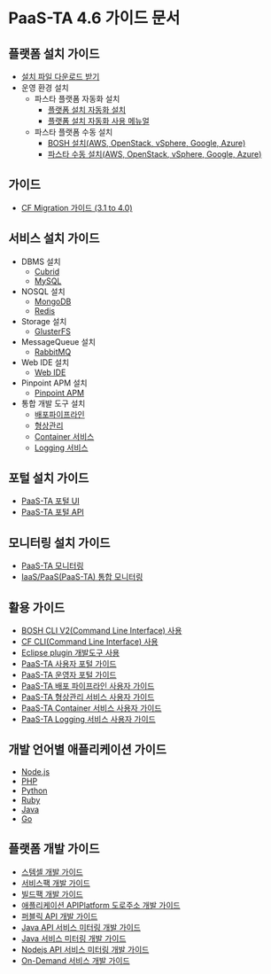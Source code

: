 # PaaS-TA 4.6 가이드 문서

## 플랫폼 설치 가이드
- [설치 파일 다운로드 받기](https://paas-ta.kr/download/package)
- 운영 환경 설치
  - 파스타 플랫폼 자동화 설치 
    - [플랫폼 설치 자동화  설치](./Use-Guide//platform/PaaS-TA_플랫폼_설치_자동화_설치_가이드_v1.0.md)
    - [플랫폼 설치 자동화 사용 메뉴얼](./Use-Guide/platform/PaaS-TA_플랫폼_설치_자동화_사용_메뉴얼_v1.0.md)
  - 파스타 플랫폼 수동 설치 
    - [BOSH 설치(AWS, OpenStack, vSphere, Google, Azure)](./PaaS_TA_BOSH2_Install_Guide-v4.6.md)
    - [파스타 수동 설치(AWS, OpenStack, vSphere, Google, Azure)](./PaaS_TA_PaaS-TA_Install_Guide-v4.6.md)
  
##  가이드
- [CF Migration 가이드 (3.1 to 4.0)](./PaaS_TA_4.0_migration.md)

## 서비스 설치 가이드
- DBMS 설치
  - [Cubrid](./Service-Guide/DBMS/PaaS-TA%20Cubrid%20서비스팩%20설치%20가이드.md)
  - [MySQL](./Service-Guide/DBMS/PaaS-TA%20MySQL%20서비스팩%20설치%20가이드.md)
- NOSQL 설치
  - [MongoDB](./Service-Guide/NoSQL/PaaS-TA%20Mongodb%20서비스팩%20설치%20가이드.md)
  - [Redis](./Service-Guide/NoSQL/PaaS-TA%20On-Demand%20Redis%20서비스팩%20설치%20가이드.md)
- Storage 설치
  - [GlusterFS](./Service-Guide/Storage/PaaS-TA%20GlusterFS%20서비스팩%20설치%20가이드.md)
- MessageQueue 설치
  - [RabbitMQ](./Service-Guide/MessageQueue/PaaS-TA%20RabbitMQ%20서비스팩%20설치%20가이드.md)
- Web IDE 설치
  - [Web IDE](./Service-Guide/WEBIDE/PaaS-TA%20WEB%20IDE%20설치%20가이드.md)
- Pinpoint APM 설치
  - [Pinpoint APM](./Service-Guide/ETC/PaaS-TA%20Pinpoint%20서비스팩%20설치%20가이드.md)  
- 통합 개발 도구 설치
  - [배포파이프라인](./Service-Guide/Tools/PaaS-TA%20배포%20파이프라인%20서비스팩%20설치%20가이드_v1.0.md)
  - [형상관리](./Service-Guide/Tools/PaaS-TA%20형상관리%20서비스팩%20설치%20가이드_v1.0.md)
  - [Container 서비스](./Service-Guide/Tools/PaaS-TA%20Container%20서비스팩%20설치%20가이드_v2.0.md)
  - [Logging 서비스](./Service-Guide/Tools/PaaS-TA%20Logging%20서비스%20설치%20가이드_v1.0.md)
  
## 포털 설치 가이드
- [PaaS-TA 포털 UI](./Install-Guide/Portal/PaaS-TA_Porta_UI_install.md)
- [PaaS-TA 포털 API](./Install-Guide/Portal/PaaS-TA_Portal_API_install.md)

## 모니터링 설치 가이드
- [PaaS-TA 모니터링](./Install-Guide/monitoring/PaaS_TA_4.0_paas_monitoring.md)
- [IaaS/PaaS(PaaS-TA) 통합 모니터링](./Install-Guide/monitoring/PaaS_TA_4.0_iaas_paas_monitoring.md)

## 활용 가이드
- [BOSH CLI V2(Command Line Interface) 사용](./Use-Guide/Bosh/PaaS-TA_BOSH_CLI_V2_사용자_가이드v1.0.md)
- [CF CLI(Command Line Interface) 사용](../../../Guide-1.0-Spaghetti-/blob/master/Use-Guide/OpenPaas%20CLi%20가이드.md)
- [Eclipse plugin 개발도구 사용](../../../Guide-1.0-Spaghetti-/blob/master/Use-Guide/Open%20PaaS%20개발환경%20사용%20가이드.md)
- [PaaS-TA 사용자 포털 가이드](./Use-Guide/portal/PaaS-TA%20사용자%20포탈%20가이드_v1.1.md)
- [PaaS-TA 운영자 포털 가이드](./Use-Guide/portal/PaaS-TA%20운영자%20포탈%20가이드_v1.1.md)
- [PaaS-TA 배포 파이프라인 사용자 가이드](./Use-Guide/Tools/PaaS-TA%20배포%20파이프라인%20사용자%20가이드_v1.0.md)
- [PaaS-TA 형상관리 서비스 사용자 가이드](./Use-Guide/Tools/PaaS-TA%20형상관리%20서비스%20사용자%20가이드_v1.0.md)
- [PaaS-TA Container 서비스 사용자 가이드](./Use-Guide/Tools/PaaS-TA%20Container%20서비스%20사용자%20가이드_v1.0.md)
- [PaaS-TA Logging 서비스 사용자 가이드](./Use-Guide/Tools/PaaS-TA%20Logging%20서비스%20사용자%20가이드_v1.0.md)
## 개발 언어별 애플리케이션 가이드
- [Node.js](../../../Guide-1.0-Spaghetti-/blob/master/Sample-App-Guide/OpenPaaS_PaaSTA_Application_Nodejs_develope_guide.md)
- [PHP](../../../Guide-1.0-Spaghetti-/blob/master/Sample-App-Guide/OpenPaaS_PaaSTA_Application_PHP_develope_guide.md)
- [Python](../../../Guide-1.0-Spaghetti-/blob/master/Sample-App-Guide/OpenPaaS_PaaSTA_Application_Python_develope_guide.md)
- [Ruby](../../../Guide-1.0-Spaghetti-/blob/master/Sample-App-Guide/OpenPaaS_PaaSTA_Application_Ruby_develope_guide.md)
- [Java](../../../Guide-1.0-Spaghetti-/blob/master/Sample-App-Guide/OpenPaaS_PaaSTA_Application_Java_develope_guide.md)
- [Go](../../../Guide-1.0-Spaghetti-/blob/master/Sample-App-Guide/OpenPaaS_PaaSTA_Application_Go_develope_guide.md)

## 플랫폼 개발 가이드
- [스템셀 개발 가이드](../../../Guide-1.0-Spaghetti-/blob/master/Development-Guide/OpenPaaS_PaaSTA_Build_Stemcell_guide.md)
- [서비스팩 개발 가이드](../../../Guide-1.0-Spaghetti-/blob/master/Development-Guide/ServicePack_develope_guide.md)
- [빌드팩 개발 가이드](../../../Guide-1.0-Spaghetti-/blob/master/Development-Guide/Buildpack_develope_guide.md)
- [애플리케이션 APIPlatform 도로주소 개발 가이드](../../../Guide-1.0-Spaghetti-/blob/master/Development-Guide/Application_APIPlatform_dorojuso_devlope_guide.md)
- [퍼블릭 API 개발 가이드](../../../Guide-1.0-Spaghetti-/blob/master/Development-Guide/PublicAPI_devlope_guide.md)
- [Java API 서비스 미터링 개발 가이드](../../../Guide-2.0-Linguine-/blob/master/Development-Guide/PaaS-TA_Java_API_서비스_미터링_개발_가이드.md)
- [Java 서비스 미터링 개발 가이드](../../../Guide-2.0-Linguine-/blob/master/Development-Guide/PaaS-TA_Java_서비스_미터링_개발_가이드.md)
- [Nodejs API 서비스 미터링 개발 가이드](../../../Guide-2.0-Linguine-/blob/master/Development-Guide/PaaS-TA_Node.js_API_미터링_개발_가이드.md)
- [On-Demand 서비스 개발 가이드](./Deployment-Guide/On-Demand/On-Demand_deployment_guide.md)
